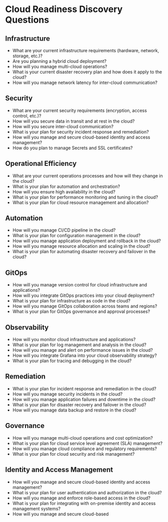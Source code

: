 # Cloud Readiness Discovery Questions



## Infrastructure
- What are your current infrastructure requirements (hardware, network, storage, etc.)?
- Are you planning a hybrid cloud deployment?
- How will you manage multi-cloud operations?
- What is your current disaster recovery plan and how does it apply to the cloud?
- How will you manage network latency for inter-cloud communication?

## Security

- What are your current security requirements (encryption, access control, etc.)?
- How will you secure data in transit and at rest in the cloud?
- How will you secure inter-cloud communication?
- What is your plan for security incident response and remediation?
- How will you manage and secure cloud-based identity and access management?
- How do you plan to manage Secrets and SSL certificates?

## Operational Efficiency
- What are your current operations processes and how will they change in the cloud?
- What is your plan for automation and orchestration?
- How will you ensure high availability in the cloud?
- What is your plan for performance monitoring and tuning in the cloud?
- What is your plan for cloud resource management and allocation?

## Automation
- How will you manage CI/CD pipeline in the cloud?
- What is your plan for configuration management in the cloud?
- How will you manage application deployment and rollback in the cloud?
- How will you manage resource allocation and scaling in the cloud?
- What is your plan for automating disaster recovery and failover in the cloud?

## GitOps
- How will you manage version control for cloud infrastructure and applications?
- How will you integrate GitOps practices into your cloud deployment?
- What is your plan for infrastructure as code in the cloud?
- How will you manage GitOps collaboration across teams and regions?
- What is your plan for GitOps governance and approval processes?

## Observability
- How will you monitor cloud infrastructure and applications?
- What is your plan for log management and analysis in the cloud?
- How will you manage and alert on performance issues in the cloud?
- How will you integrate Grafana into your cloud observability strategy?
- What is your plan for tracing and debugging in the cloud?

## Remediation
- What is your plan for incident response and remediation in the cloud?
- How will you manage security incidents in the cloud?
- How will you manage application failures and downtime in the cloud?
- What is your plan for disaster recovery and failover in the cloud?
- How will you manage data backup and restore in the cloud?

## Governance
- How will you manage multi-cloud operations and cost optimization?
- What is your plan for cloud service level agreement (SLA) management?
- How will you manage cloud compliance and regulatory requirements?
- What is your plan for cloud security and risk management?

## Identity and Access Management
- How will you manage and secure cloud-based identity and access management?
- What is your plan for user authentication and authorization in the cloud?
- How will you manage and enforce role-based access in the cloud?
- What is your plan for integrating with on-premise identity and access management systems?
- How will you manage and secure cloud-based
